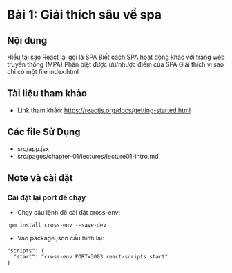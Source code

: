 # Bài 1: Giải thích sâu về spa

## Nội dung
Hiểu tại sao React lại gọi là SPA
Biết cách SPA hoạt động khác với trang web truyền thống (MPA)
Phân biệt được ưu/nhược điểm của SPA
Giải thích vì sao chỉ có một file index.html

## Tài liệu tham khảo
- Link tham khảo: https://reactjs.org/docs/getting-started.html

## Các file Sử Dụng
- src/app.jsx
- src/pages/chapter-01/lectures/lecture01-intro.md

## Note và cài đặt
### Cài đặt lại port để chạy
- Chạy câu lệnh để cài đặt cross-env:
```
npm install cross-env --save-dev
```
- Vào package.json cấu hình lại:
```
"scripts": {
  "start": "cross-env PORT=3003 react-scripts start"
}
```